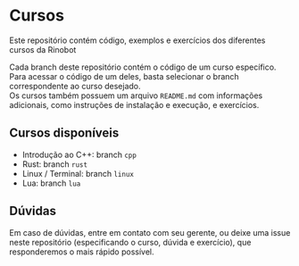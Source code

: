 # Cursos
Este repositório contém código, exemplos e exercícios dos diferentes cursos da Rinobot

Cada branch deste repositório contém o código de um curso específico.  
Para acessar o código de um deles, basta selecionar o branch correspondente ao curso desejado.  
Os cursos também possuem um arquivo `README.md` com informações adicionais, como instruções de instalação e execução, e exercícios.

## Cursos disponíveis
- Introdução ao C++: branch `cpp`
- Rust: branch `rust`
- Linux / Terminal: branch `linux`
- Lua: branch `lua`

## Dúvidas
Em caso de dúvidas, entre em contato com seu gerente, ou deixe uma issue neste repositório (especificando o curso, dúvida e exercício), que responderemos o mais rápido possível.